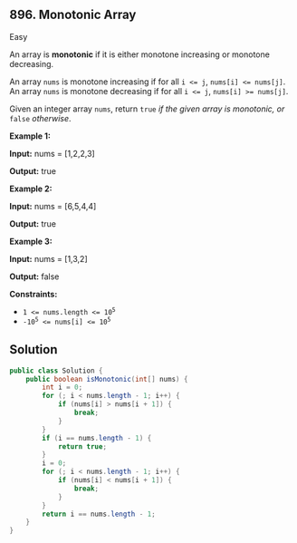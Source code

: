 ## 896\. Monotonic Array

Easy

An array is **monotonic** if it is either monotone increasing or monotone decreasing.

An array `nums` is monotone increasing if for all `i <= j`, `nums[i] <= nums[j]`. An array `nums` is monotone decreasing if for all `i <= j`, `nums[i] >= nums[j]`.

Given an integer array `nums`, return `true` _if the given array is monotonic, or_ `false` _otherwise_.

**Example 1:**

**Input:** nums = [1,2,2,3]

**Output:** true 

**Example 2:**

**Input:** nums = [6,5,4,4]

**Output:** true 

**Example 3:**

**Input:** nums = [1,3,2]

**Output:** false 

**Constraints:**

*   <code>1 <= nums.length <= 10<sup>5</sup></code>
*   <code>-10<sup>5</sup> <= nums[i] <= 10<sup>5</sup></code>

## Solution

```java
public class Solution {
    public boolean isMonotonic(int[] nums) {
        int i = 0;
        for (; i < nums.length - 1; i++) {
            if (nums[i] > nums[i + 1]) {
                break;
            }
        }
        if (i == nums.length - 1) {
            return true;
        }
        i = 0;
        for (; i < nums.length - 1; i++) {
            if (nums[i] < nums[i + 1]) {
                break;
            }
        }
        return i == nums.length - 1;
    }
}
```